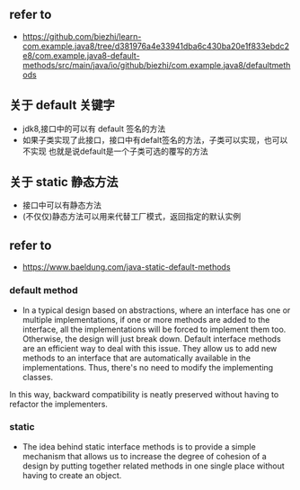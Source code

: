 ## refer to

- https://github.com/biezhi/learn-com.example.java8/tree/d381976a4e33941dba6c430ba20e1f833ebdc2e8/com.example.java8-default-methods/src/main/java/io/github/biezhi/com.example.java8/defaultmethods

## 关于 default 关键字

- jdk8,接口中的可以有 default 签名的方法
- 如果子类实现了此接口，接口中有defalt签名的方法，子类可以实现，也可以不实现 也就是说default是一个子类可选的覆写的方法

## 关于 static 静态方法

- 接口中可以有静态方法
- (不仅仅)静态方法可以用来代替工厂模式，返回指定的默认实例

## refer to 
- https://www.baeldung.com/java-static-default-methods

### default method
- In a typical design based on abstractions, where an interface has one or multiple implementations, if one or more methods are added to the interface, all the implementations will be forced to implement them too. Otherwise, the design will just break down.
Default interface methods are an efficient way to deal with this issue. They allow us to add new methods to an interface that are automatically available in the implementations. Thus, there's no need to modify the implementing classes.

In this way, backward compatibility is neatly preserved without having to refactor the implementers.

### static 
- The idea behind static interface methods is to provide a simple mechanism that allows us to increase the degree of cohesion of a design by putting together related methods in one single place without having to create an object.